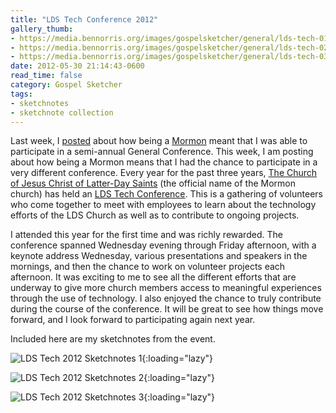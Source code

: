 ```yaml
---
title: "LDS Tech Conference 2012"
gallery_thumb: 
- https://media.bennorris.org/images/gospelsketcher/general/lds-tech-01.jpg
- https://media.bennorris.org/images/gospelsketcher/general/lds-tech-02.jpg
- https://media.bennorris.org/images/gospelsketcher/general/lds-tech-03.jpg
date: 2012-05-30 21:14:43-0600
read_time: false
category: Gospel Sketcher
tags:
- sketchnotes
- sketchnote collection
---
```


Last week, I <a title="LDS General Conference Sketchnotes April 2012" href="https://bennorris.org/2012/04/05/lds-general-conference">posted</a> about how being a <a href="http://mormon.org" target="_blank">Mormon</a> meant that I was able to participate in a semi-annual General Conference. This week, I am posting about how being a Mormon means that I had the chance to participate in a very different conference. Every year for the past three years, <a href="http://www.lds.org/" target="_blank">The Church of Jesus Christ of Latter-Day Saints</a> (the official name of the Mormon church) has held an <a href="http://tech.lds.org/wiki/LDSTech_Conference" target="_blank">LDS Tech Conference</a>. This is a gathering of volunteers who come together to meet with employees to learn about the technology efforts of the LDS Church as well as to contribute to ongoing projects.

I attended this year for the first time and was richly rewarded. The conference spanned Wednesday evening through Friday afternoon, with a keynote address Wednesday, various presentations and speakers in the mornings, and then the chance to work on volunteer projects each afternoon. It was exciting to me to see all the different efforts that are underway to give more church members access to meaningful experiences through the use of technology. I also enjoyed the chance to truly contribute during the course of the conference. It will be great to see how things move forward, and I look forward to participating again next year.

Included here are my sketchnotes from the event.

![LDS Tech 2012 Sketchnotes 1](https://media.bennorris.org/images/gospelsketcher/general/lds-tech-01.jpg){:loading="lazy"}

![LDS Tech 2012 Sketchnotes 2](https://media.bennorris.org/images/gospelsketcher/general/lds-tech-02.jpg){:loading="lazy"}

![LDS Tech 2012 Sketchnotes 3](https://media.bennorris.org/images/gospelsketcher/general/lds-tech-03.jpg){:loading="lazy"}
